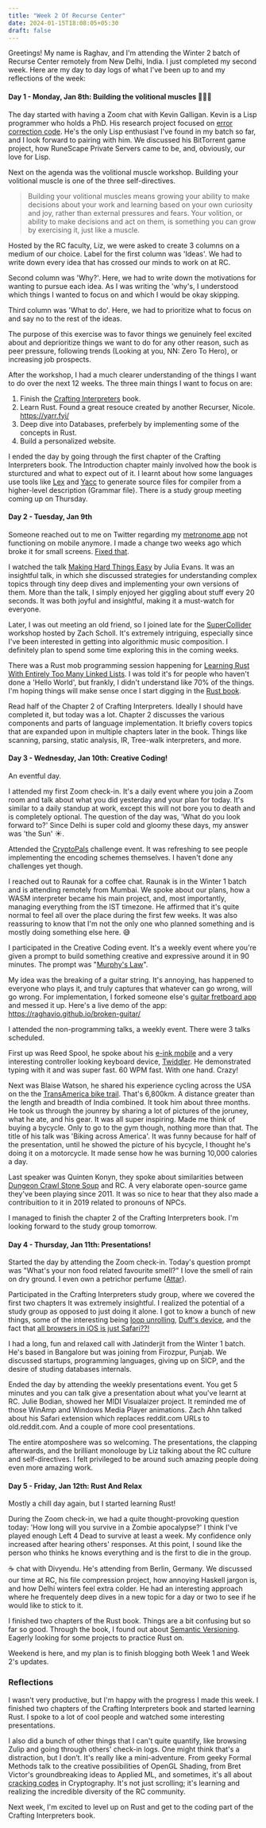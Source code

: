 ```yaml
---
title: "Week 2 Of Recurse Center"
date: 2024-01-15T18:08:05+05:30
draft: false
---
```


Greetings! My name is Raghav, and I'm attending the Winter 2 batch of Recurse Center remotely from New Delhi, India. I just completed my second week. Here are my day to day logs of what I've been up to and my reflections of the week:

#### Day 1 - Monday, Jan 8th: Building the volitional muscles 🧠💪🏽

The day started with having a Zoom chat with Kevin Galligan. Kevin is a Lisp programmer who holds a PhD. His research project focused on [error correction code](https://en.wikipedia.org/wiki/Error_correction_code). He's the only Lisp enthusiast I've found in my batch so far, and I look forward to pairing with him. We discussed his BitTorrent game project, how RuneScape Private Servers came to be, and, obviously, our love for Lisp.

Next on the agenda was the volitional muscle workshop. Building your volitional muscle is one of the three self-directives.
>Building your volitional muscles means growing your ability to make decisions about your work and learning based on your own curiosity and joy, rather than external pressures and fears. Your volition, or ability to make decisions and act on them, is something you can grow by exercising it, just like a muscle. 

Hosted by the RC faculty, Liz, we were asked to create 3 columns on a medium of our choice. Label for the first column was 'Ideas'. We had to write down every idea that has crossed our minds to work on at RC.

Second column was 'Why?'. Here, we had to write down the motivations for wanting to pursue each idea. As I was writing the 'why's, I understood which things I wanted to focus on and which I would be okay skipping.

Third column was 'What to do'. Here, we had to prioritize what to focus on and say no to the rest of the ideas.

The purpose of this exercise was to favor things we genuinely feel excited about and deprioritize things we want to do for any other reason, such as peer pressure, following trends (Looking at you, NN: Zero To Hero), or increasing job prospects.

After the workshop, I had a much clearer understanding of the things I want to do over the next 12 weeks. The three main things I want to focus on are:
1. Finish the [Crafting Interpreters](https://craftinginterpreters.com/) book.
1. Learn Rust. Found a great resouce created by another Recurser, Nicole. https://yarr.fyi/
1. Deep dive into Databases, preferbely by implementing some of the concepts in Rust.
1. Build a personalized website.

I ended the day by going through the first chapter of the Crafting Interpreters book. The Introduction chapter mainly involved how the book is sturctured and what to expect out of it. I learnt about how some languages use tools like [Lex](https://en.wikipedia.org/wiki/Lex_(software)) and [Yacc](https://en.wikipedia.org/wiki/Yacc) to generate source files for compiler from a higher-level description (Grammar file).
There is a study group meeting coming up on Thursday.

#### Day 2 - Tuesday, Jan 9th

Someone reached out to me on Twitter regarding my [metronome app](https://accelonome.com) not functioning on mobile anymore. I made a change two weeks ago which broke it for small screens. [Fixed that](https://github.com/raghavio/accelonome/commit/b62980f272b5a2e5ebc7f07ff9f1b3d1194ae1d5).


I watched the talk [Making Hard Things Easy](https://youtu.be/30YWsGDr8mA) by Julia Evans. It was an insightful talk, in which she discussed strategies for understanding complex topics through tiny deep dives and implementing your own versions of them. More than the talk, I simply enjoyed her giggling about stuff every 20 seconds. It was both joyful and insightful, making it a must-watch for everyone.

Later, I was out meeting an old friend, so I joined late for the [SuperCollider](https://supercollider.github.io/) workshop hosted by Zach Scholl. It's extremely intriguing, especially since I've been interested in getting into algorithmic music composition. I definitely plan to spend some time exploring this in the coming weeks.

There was a Rust mob programming session happening for [Learning Rust With Entirely Too Many Linked Lists](https://rust-unofficial.github.io/too-many-lists/). I was told it's for people who haven't done a 'Hello World', but frankly, I didn't understand like 70% of the things. I'm hoping things will make sense once I start digging in the [Rust book](https://doc.rust-lang.org/book/).

Read half of the Chapter 2 of Crafting Interpreters. Ideally I should have completed it, but today was a lot. Chapter 2 discusses the various components and parts of language implementation. It briefly covers topics that are expanded upon in multiple chapters later in the book. Things like scanning, parsing, static analysis, IR, Tree-walk interpreters, and more.

#### Day 3 - Wednesday, Jan 10th: Creative Coding!

An eventful day.

I attended my first Zoom check-in. It's a daily event where you join a Zoom room and talk about what you did yesterday and your plan for today. It's similar to a daily standup at work, except this will not bore you to death and is completely optional. The question of the day was, 'What do you look forward to?' Since Delhi is super cold and gloomy these days, my answer was 'the Sun' ☀️.

Attended the [CryptoPals](https://cryptopals.com/) challenge event. It was refreshing to see people implementing the encoding schemes themselves. I haven't done any challenges yet though.

I reached out to Raunak for a coffee chat. Raunak is in the Winter 1 batch and is attending remotely from Mumbai. We spoke about our plans, how a WASM interpreter became his main project, and, most importantly, managing everything from the IST timezone. He affirmed that it's quite normal to feel all over the place during the first few weeks. It was also reassuring to know that I'm not the only one who planned something and is mostly doing something else here. 😅

I participated in the Creative Coding event. It's a weekly event where you're given a prompt to build something creative and expressive around it in 90 minutes. The prompt was "[Murphy's Law](https://en.wikipedia.org/wiki/Murphy%27s_law)".

My idea was the breaking of a guitar string. It's annoying, has happened to everyone who plays it, and truly captures that whatever can go wrong, will go wrong. For implementation, I forked someone else's [guitar fretboard app](https://1j01.github.io/guitar/) and messed it up. Here's a live demo of the app: https://raghavio.github.io/broken-guitar/

I attended the non-programming talks, a weekly event. There were 3 talks scheduled.

First up was Reed Spool, he spoke about his [e-ink mobile](https://hisenseeink.com/products/hisense-a9-pro-e-ink-smartphone-1) and a very interesting controller looking keyboard device, [Twiddler](https://twiddler.tekgear.com/). He demonstrated typing with it and was super fast. 60 WPM fast. With one hand. Crazy!

Next was Blaise Watson, he shared his experience cycling across the USA on the  the [TransAmerica bike trail](https://www.adventurecycling.org/routes-and-maps/adventure-cycling-route-network/transamerica-trail/). That's 6,800km. A distance greater than the length and breadth of India combined. It took him about three months. He took us through the jounrey by sharing a lot of pictures of the joruney, what he ate, and his gear. It was all super inspiring. Made me think of buying a bycycle. Only to go to the gym though, nothing more than that. The title of his talk was 'Biking across America'. It was funny because for half of the presentation, until he showed the picture of his bycycle, I thought he's doing it on a motorcycle. It made sense how he was burning 10,000 calories a day.

Last speaker was Quinten Konyn, they spoke about similarities between [Dungeon Crawl Stone Soup](https://crawl.develz.org/) and RC. A very elaborate open-source game they've been playing since 2011. It was so nice to hear that they also made a contribuition to it in 2019 related to pronouns of NPCs.

I managed to finish the chapter 2 of the Crafting Interpreters book. I'm looking forward to the study group tomorrow.

#### Day 4 - Thursday, Jan 11th: Presentations!

Started the day by attending the Zoom check-in. Today's question prompt was "What's your non food related favourite smell?" I love the smell of rain on dry ground. I even own a petrichor perfume ([Attar](https://en.wikipedia.org/wiki/Attar)).

Participated in the Crafting Interpreters study group, where we covered the first two chapters It was extremely insightful. I realized the potential of a study group as opposed to just doing it alone. I got to know a bunch of new things, some of the interesting being [loop unrolling](https://en.wikipedia.org/wiki/Loop_unrolling), [Duff's device](https://en.wikipedia.org/wiki/Duff%27s_device), and the fact that [all browsers in iOS is just Safari??!](https://news.ycombinator.com/item?id=25850091)

I had a long, fun and relaxed call with Jatinderjit from the Winter 1 batch. He's based in Bangalore but was joining from Firozpur, Punjab. We discussed startups, programming languages, giving up on SICP, and the desire of studing databases internals.

Ended the day by attending the weekly presentations event. You get 5 minutes and you can talk give a presentation about what you've learnt at RC. Julie Bodian, showed her MIDI Visualaizer project. It reminded me of those WinAmp and Windows Media Player animations. Zach Ahn talked about his Safari extension which replaces reddit.com URLs to old.reddit.com. And a couple of more cool presentations.

The entire atomposhere was so welcoming. The presentations, the clapping afterwards, and the brilliant monolouge by Liz talking about the RC culture and self-directives. I felt privileged to be around such amazing people doing even more amazing work.

#### Day 5 - Friday, Jan 12th: Rust And Relax

Mostly a chill day again, but I started learning Rust!

During the Zoom check-in, we had a quite thought-provoking question today: 'How long will you survive in a Zombie apocalypse?' I think I've played enough Left 4 Dead to survive at least a week. My confidence only increased after hearing others' responses. At this point, I sound like the person who thinks he knows everything and is the first to die in the group.

☕ chat with Divyendu. He's attending from Berlin, Germany. We discussed our time at RC, his file compression project, how annoying Haskell jargon is, and how Delhi winters feel extra colder. He had an interesting approach where he frequentely deep dives in a new topic for a day or two to see if he would like to stick to it.

I finished two chapters of the Rust book. Things are a bit confusing but so far so good. Through the book, I found out about [Semantic Versioning](https://semver.org/). Eagerly looking for some projects to practice Rust on.

Weekend is here, and my plan is to finish blogging both Week 1 and Week 2's updates.

### Reflections

I wasn't very productive, but I'm happy with the progress I made this week. I finished two chapters of the Crafting Interpreters book and started learning Rust. I spoke to a lot of cool people and watched some interesting presentations. 

I also did a bunch of other things that I can't quite quantify, like browsing Zulip and going through others' check-in logs. One might think that's a distraction, but I don’t. It's really like a mini-adventure. From geeky Formal Methods talk to the creative possibilities of OpenGL Shading, from Bret Victor's groundbreaking ideas to Applied ML, and sometimes, it's all about [cracking codes](https://cryptopals.com/) in Cryptography. It's not just scrolling; it's learning and realizing the incredible diversity of the RC community.

Next week, I'm excited to level up on Rust and get to the coding part of the Crafting Interpreters book.
